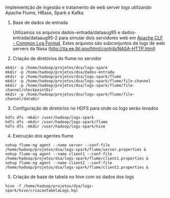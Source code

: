 Implementção de ingestão e tratamento de web server logs utilizando Apache Flume, HBase, Spark e Kafka

1. Base de dados de entrada

   Utilizamos os arquivos dados-entrada/dataaug95 e dados-entrada/dataaug95-2 para simular dois servidores web em [Apache CLF - Common Log Format](https://httpd.apache.org/docs/2.4/logs.html). Estes arquivos são subconjuntos de logs de web servers da Nasa (http://ita.ee.lbl.gov/html/contrib/NASA-HTTP.html)
     
2. Criação de diretórios do flume no servidor
```
mkdir -p /home/hadoop/projetos/dsa/logs-spark
mkdir -p /home/hadoop/projetos/dsa/dados-entrada
mkdir -p /home/hadoop/projetos/dsa/logs-spark/flume
mkdir -p /home/hadoop/projetos/dsa/logs-spark/flume/file-channel
mkdir -p /home/hadoop/projetos/dsa/logs-spark/flume/file-channel/checkpointDir
mkdir -p /home/hadoop/projetos/dsa/logs-spark/flume/file-channel/dataDir
 ```    
     
3. Configuração de diretórios no HDFS para onde os logs serão levados

``` 
hdfs dfs -mkdir /user/hadoop/logs-spark
hdfs dfs -mkdir /user/hadoop/logs-spark/flume
hdfs dfs -mkdir /user/hadoop/logs-spark/hive
``` 

4. Execução dos agentes flume

``` 
nohup flume-ng agent --name server --conf-file /home/hadoop/projetos/dsa/logs-spark/flume/server.properties &
nohup flume-ng agent --name client1 --conf-file /home/hadoop/projetos/dsa/logs-spark/flume/client1.properties & 
nohup flume-ng agent --name client2 --conf-file /home/hadoop/projetos/dsa/logs-spark/flume/client2.properties &
```    

5. Criação de base de tabela no hive com os dados dos logs
```
hive -f /home/hadoop/projetos/dsa/logs-spark/hive/criacaoTabelaLogs.hql
